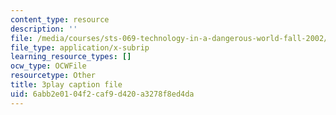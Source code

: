 ```yaml
---
content_type: resource
description: ''
file: /media/courses/sts-069-technology-in-a-dangerous-world-fall-2002/6abb2e0104f2caf9d420a3278f8ed4da_s_dn2M7JWy8.srt
file_type: application/x-subrip
learning_resource_types: []
ocw_type: OCWFile
resourcetype: Other
title: 3play caption file
uid: 6abb2e01-04f2-caf9-d420-a3278f8ed4da
---
```

